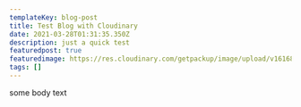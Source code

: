 ```yaml
---
templateKey: blog-post
title: Test Blog with Cloudinary
date: 2021-03-28T01:31:35.350Z
description: just a quick test
featuredpost: true
featuredimage: https://res.cloudinary.com/getpackup/image/upload/v1616895145/mt-rainier_zux2bf.jpg
tags: []
---
```

some body text